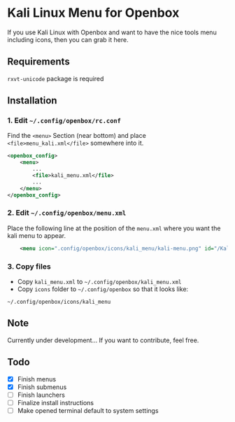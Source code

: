 # Kali Linux Menu for Openbox

If you use Kali Linux with Openbox and want to have the nice tools menu including icons, then you can grab it here.


## Requirements

`rxvt-unicode` package is required


## Installation

### 1. Edit `~/.config/openbox/rc.conf`

Find the `<menu>` Section (near bottom) and place `<file>menu_kali.xml</file>` somewhere into it.
```xml
<openbox_config>
	<menu>
		...
		<file>kali_menu.xml</file>
		...
	</menu>
</openbox_config>
```

### 2. Edit `~/.config/openbox/menu.xml`

Place the following line at the position of the `menu.xml` where you want the kali menu to appear.
```xml
	<menu icon=".config/openbox/icons/kali_menu/kali-menu.png" id="/Kali"/>
```

### 3. Copy files

* Copy `kali_menu.xml` to `~/.config/openbox/kali_menu.xml`
* Copy `icons` folder to `~/.config/openbox` so that it looks like:

```
~/.config/openbox/icons/kali_menu
```



## Note

Currently under development...
If you want to contribute, feel free.



## Todo

- [X] Finish menus
- [X] Finish submenus
- [ ] Finish launchers
- [ ] Finalize install instructions
- [ ] Make opened terminal default to system settings
